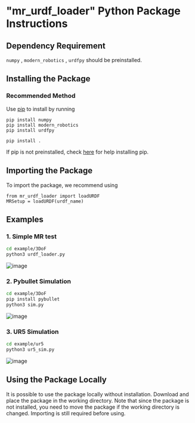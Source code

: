 # "mr_urdf_loader" Python Package Instructions #

## Dependency Requirement

`numpy` , `modern_robotics` , `urdfpy` should be preinstalled.

## Installing the Package ##

### Recommended Method ###

Use [pip](https://en.wikipedia.org/wiki/Pip_(package_manager)) to install by
running

```
pip install numpy
pip install modern_robotics
pip install urdfpy

pip install .
``` 

If pip is not preinstalled, check 
[here](https://pip.pypa.io/en/stable/installing/) for help installing pip. 

## Importing the Package ##

To import the package, we recommend using

```
from mr_urdf_loader import loadURDF
MRSetup = loadURDF(urdf_name)
```
## Examples ##
### 1. Simple MR test
```bash
cd example/3DoF
python3 urdf_loader.py
```
![image](https://user-images.githubusercontent.com/53217819/202921164-f450da46-58bd-4335-a0b7-018957b851b0.png)


### 2. Pybullet Simulation
```bash
cd example/3DoF
pip install pybullet
python3 sim.py
```
![image](https://user-images.githubusercontent.com/53217819/202921126-a5c297fb-fd0f-4ef4-91fe-4e0b7821c516.png)


### 3. UR5 Simulation
```bash
cd example/ur5
python3 ur5_sim.py
```
![image](https://user-images.githubusercontent.com/53217819/202973442-54be472e-c43e-4569-981f-bc87bf00b678.png)
## Using the Package Locally ##

It is possible to use the package locally without installation. Download and
place the package in the working directory. Note that since the package is 
not installed, you need to move the package if the working directory is
changed. Importing is still required before using.
